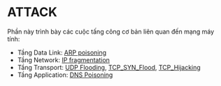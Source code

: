 # ATTACK

Phần này trình bày các cuộc tấng công cơ bản liên quan đến mạng máy tính:

- Tầng Data Link: [ARP poisoning](./ARP_poisoning/index.md)
- Tầng Network: [IP fragmentation](./IP_fragmentation/index.md)
- Tầng Transport: [UDP Flooding](./UDP_Flood/index.md), [TCP_SYN_Flood](./TCP_SYN_Flood/index.md), [TCP_Hijacking](./TCP_Hijacking/index.md)
- Tầng Application: [DNS Poisoning](./DNS_poisoning/index.md)
